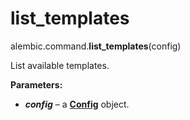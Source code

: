 # list_templates

alembic.command.**list_templates**(config)

[Config]: ../en/config.html#alembic.config.Config

List available templates.

**Parameters:**

* ***config*** – a **[Config]** object.
